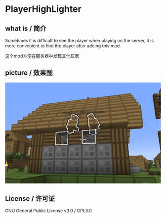 # PlayerHighLighter

## what is / 简介

Sometimes it is difficult to see the player when playing on the server, it is more convenient to find the player after adding this mod.

这个mod方便在服务器中发现其他玩家

## picture / 效果图

![](docs/1.png)


## License / 许可证

GNU General Public License v3.0 / GPL3.0

